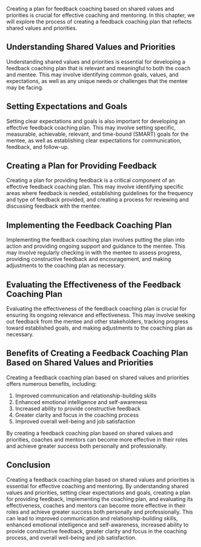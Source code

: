 
Creating a plan for feedback coaching based on shared values and priorities is crucial for effective coaching and mentoring. In this chapter, we will explore the process of creating a feedback coaching plan that reflects shared values and priorities.

Understanding Shared Values and Priorities
------------------------------------------

Understanding shared values and priorities is essential for developing a feedback coaching plan that is relevant and meaningful to both the coach and mentee. This may involve identifying common goals, values, and expectations, as well as any unique needs or challenges that the mentee may be facing.

Setting Expectations and Goals
------------------------------

Setting clear expectations and goals is also important for developing an effective feedback coaching plan. This may involve setting specific, measurable, achievable, relevant, and time-bound (SMART) goals for the mentee, as well as establishing clear expectations for communication, feedback, and follow-up.

Creating a Plan for Providing Feedback
--------------------------------------

Creating a plan for providing feedback is a critical component of an effective feedback coaching plan. This may involve identifying specific areas where feedback is needed, establishing guidelines for the frequency and type of feedback provided, and creating a process for reviewing and discussing feedback with the mentee.

Implementing the Feedback Coaching Plan
---------------------------------------

Implementing the feedback coaching plan involves putting the plan into action and providing ongoing support and guidance to the mentee. This may involve regularly checking in with the mentee to assess progress, providing constructive feedback and encouragement, and making adjustments to the coaching plan as necessary.

Evaluating the Effectiveness of the Feedback Coaching Plan
----------------------------------------------------------

Evaluating the effectiveness of the feedback coaching plan is crucial for ensuring its ongoing relevance and effectiveness. This may involve seeking out feedback from the mentee and other stakeholders, tracking progress toward established goals, and making adjustments to the coaching plan as necessary.

Benefits of Creating a Feedback Coaching Plan Based on Shared Values and Priorities
-----------------------------------------------------------------------------------

Creating a feedback coaching plan based on shared values and priorities offers numerous benefits, including:

1. Improved communication and relationship-building skills
2. Enhanced emotional intelligence and self-awareness
3. Increased ability to provide constructive feedback
4. Greater clarity and focus in the coaching process
5. Improved overall well-being and job satisfaction

By creating a feedback coaching plan based on shared values and priorities, coaches and mentors can become more effective in their roles and achieve greater success both personally and professionally.

Conclusion
----------

Creating a feedback coaching plan based on shared values and priorities is essential for effective coaching and mentoring. By understanding shared values and priorities, setting clear expectations and goals, creating a plan for providing feedback, implementing the coaching plan, and evaluating its effectiveness, coaches and mentors can become more effective in their roles and achieve greater success both personally and professionally. This can lead to improved communication and relationship-building skills, enhanced emotional intelligence and self-awareness, increased ability to provide constructive feedback, greater clarity and focus in the coaching process, and overall well-being and job satisfaction.
